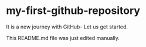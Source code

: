 # my-first-github-repository
It is a new journey with GitHub- Let us get started.

This README.md file was just edited manually.
